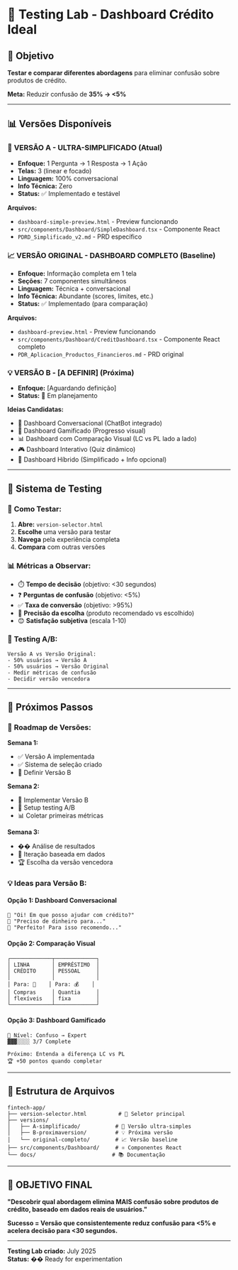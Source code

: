 # 🧪 Testing Lab - Dashboard Crédito Ideal

## 🎯 Objetivo
**Testar e comparar diferentes abordagens** para eliminar confusão sobre produtos de crédito.

**Meta:** Reduzir confusão de **35% → <5%**

---

## 📊 Versões Disponíveis

### 🚀 **VERSÃO A - ULTRA-SIMPLIFICADO** (Atual)
- **Enfoque:** 1 Pergunta → 1 Resposta → 1 Ação
- **Telas:** 3 (linear e focado)
- **Linguagem:** 100% conversacional
- **Info Técnica:** Zero
- **Status:** ✅ Implementado e testável

**Arquivos:**
- `dashboard-simple-preview.html` - Preview funcionando
- `src/components/Dashboard/SimpleDashboard.tsx` - Componente React
- `PDRD_Simplificado_v2.md` - PRD específico

### 📈 **VERSÃO ORIGINAL - DASHBOARD COMPLETO** (Baseline)
- **Enfoque:** Informação completa em 1 tela
- **Seções:** 7 componentes simultâneos  
- **Linguagem:** Técnica + conversacional
- **Info Técnica:** Abundante (scores, limites, etc.)
- **Status:** ✅ Implementado (para comparação)

**Arquivos:**
- `dashboard-preview.html` - Preview funcionando
- `src/components/Dashboard/CreditDashboard.tsx` - Componente React completo
- `PDR_Aplicacion_Productos_Financieros.md` - PRD original

### 💡 **VERSÃO B - [A DEFINIR]** (Próxima)
- **Enfoque:** [Aguardando definição]
- **Status:** 🔄 Em planejamento

**Ideias Candidatas:**
- 💬 Dashboard Conversacional (ChatBot integrado)
- 🎯 Dashboard Gamificado (Progresso visual) 
- 📊 Dashboard com Comparação Visual (LC vs PL lado a lado)
- 🎮 Dashboard Interativo (Quiz dinâmico)
- 📱 Dashboard Híbrido (Simplificado + Info opcional)

---

## 🔬 Sistema de Testing

### 📱 **Como Testar:**
1. **Abre:** `version-selector.html` 
2. **Escolhe** uma versão para testar
3. **Navega** pela experiência completa
4. **Compara** com outras versões

### 📊 **Métricas a Observar:**
- ⏱️ **Tempo de decisão** (objetivo: <30 segundos)
- ❓ **Perguntas de confusão** (objetivo: <5%)
- ✅ **Taxa de conversão** (objetivo: >95%)
- 🎯 **Precisão da escolha** (produto recomendado vs escolhido)
- 😊 **Satisfação subjetiva** (escala 1-10)

### 🧪 **Testing A/B:**
```
Versão A vs Versão Original:
- 50% usuários → Versão A
- 50% usuários → Versão Original  
- Medir métricas de confusão
- Decidir versão vencedora
```

---

## 🚀 Próximos Passos

### 📅 **Roadmap de Versões:**

**Semana 1:**
- ✅ Versão A implementada
- ✅ Sistema de seleção criado
- 🔄 Definir Versão B

**Semana 2:**  
- 🎯 Implementar Versão B
- 🧪 Setup testing A/B
- 📊 Coletar primeiras métricas

**Semana 3:**
- �� Análise de resultados
- 🔄 Iteração baseada em dados
- 🏆 Escolha da versão vencedora

### 💡 **Ideas para Versão B:**

#### **Opção 1: Dashboard Conversacional** 
```
🤖 "Oi! Em que posso ajudar com crédito?"
👤 "Preciso de dinheiro para..."
🤖 "Perfeito! Para isso recomendo..."
```

#### **Opção 2: Comparação Visual**
```
┌─────────────┬─────────────┐
│ LINHA       │ EMPRÉSTIMO  │
│ CRÉDITO     │ PESSOAL     │
│             │             │
│ Para: 🛒    │ Para: 💰    │
│ Compras     │ Quantia     │
│ flexíveis   │ fixa        │
└─────────────┴─────────────┘
```

#### **Opção 3: Dashboard Gamificado**
```
🎯 Nível: Confuso → Expert
▓▓▓░░░░ 3/7 Complete

Próximo: Entenda a diferença LC vs PL
🏆 +50 pontos quando completar
```

---

## 📁 Estrutura de Arquivos

```
fintech-app/
├── version-selector.html          # 🧪 Seletor principal
├── versions/
│   ├── A-simplificado/           # 🚀 Versão ultra-simples
│   ├── B-proximaversion/         # 💡 Próxima versão
│   └── original-completo/        # 📈 Versão baseline
├── src/components/Dashboard/     # ⚛️ Componentes React
└── docs/                        # 📚 Documentação
```

---

## 🎯 **OBJETIVO FINAL**

**"Descobrir qual abordagem elimina MAIS confusão sobre produtos de crédito, baseado em dados reais de usuários."**

**Sucesso = Versão que consistentemente reduz confusão para <5% e acelera decisão para <30 segundos.**

---

**Testing Lab criado:** July 2025  
**Status:** �� Ready for experimentation
